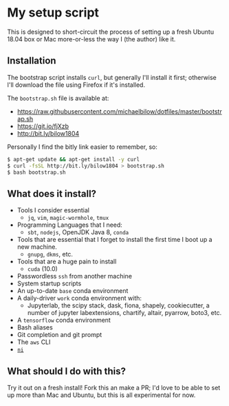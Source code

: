 # My setup script

This is designed to short-circuit the process of setting up a 
fresh Ubuntu 18.04 box or Mac more-or-less the way I (the author) like it.

## Installation

The bootstrap script installs `curl`, but generally I'll install it first;
otherwise I'll download the file using Firefox if it's installed.

The `bootstrap.sh` file is available at:
- https://raw.githubusercontent.com/michaelbilow/dotfiles/master/bootstrap.sh
- https://git.io/fjXzb
- http://bit.ly/bilow1804

Personally I find the bitly link easier to remember, so:

```bash
$ apt-get update && apt-get install -y curl
$ curl -fsSL http://bit.ly/bilow1804 > bootstrap.sh
$ bash bootstrap.sh
```

## What does it install?


- Tools I consider essential
  - `jq`, `vim`, `magic-wormhole`, `tmux`
- Programming Languages that I need:
  -  `sbt`, `nodejs`, OpenJDK Java 8, `conda`
- Tools that are essential that I forget to install the first time I boot up a new machine.
  - `gnupg`, `dkms`, etc.
- Tools that are a huge pain to install
  - `cuda` (10.0)
- Passwordless `ssh` from another machine
- System startup scripts
- An up-to-date `base` conda environment
- A daily-driver `work` conda environment with:
  - Jupyterlab, the scipy stack, dask, fiona, shapely, cookiecutter, a number of jupyter labextensions, chartify, altair, pyarrow, boto3, etc.
- A `tensorflow` conda environment
- Bash aliases
- Git completion and git prompt
- The `aws` CLI
- [`ni`](https://github.com/spencertipping/ni)

## What should I do with this?

Try it out on a fresh install! Fork this an make a PR; I'd love to be able 
to set up more than Mac and Ubuntu, but this is all experimental for now.
